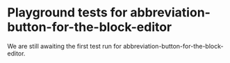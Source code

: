 # Playground tests for abbreviation-button-for-the-block-editor
We are still awaiting the first test run for abbreviation-button-for-the-block-editor.
